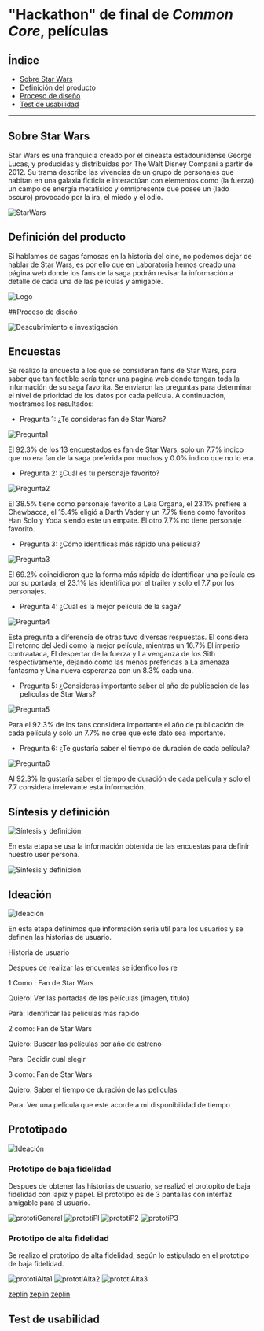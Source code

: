 # "Hackathon" de final de _Common Core_, películas

## Índice

* [Sobre Star Wars](#Sobre-Star-Wars)
* [Definición del producto](#Definición-del-producto)
* [Proceso de diseño](#Proceso-de-diseño)
* [Test de usabilidad](#Test-de-usabilidad)

 ***

## Sobre Star Wars

Star Wars es una franquicia creado por el cineasta estadounidense George Lucas, y producidas y distribuidas por The Walt Disney Compani a partir de 2012. Su trama describe las vivencias de un grupo de personajes que habitan en una galaxia ficticia e interactúan con elementos como (la fuerza) un campo de energía metafísico y omnipresente que posee un (lado oscuro) provocado por la ira, el miedo y el odio. 

 ![StarWars](https://i.ibb.co/tYT4LTZ/Star-Wars-Logo.png)

## Definición del producto

Si hablamos de sagas famosas en la historia del cine, no podemos dejar de hablar de Star Wars, es por ello que en Laboratoria hemos creado una página web donde los fans de la saga podrán revisar la información a detalle de cada una de las películas y amigable.

![Logo](https://i.ibb.co/52mNnzN/LOGO.png)

##Proceso de diseño

![Descubrimiento e investigación](https://i.ibb.co/b6VKwC7/descubrimiento.png)

## Encuestas

Se realizo la encuesta a los que se consideran fans de Star Wars, para saber que tan factible sería tener una pagina web donde tengan toda la información de su saga favorita. Se enviaron las preguntas para determinar el nivel de prioridad de los datos por cada película.
A continuación, mostramos los resultados:

* Pregunta 1: ¿Te consideras fan de Star Wars?

![Pregunta1](https://i.ibb.co/r0GFRTn/pregunta1.png)

El 92.3% de los 13 encuestados es fan de Star Wars, solo un 7.7% indico que no era fan de la saga preferida por muchos y 0.0% indico que no lo era.

* Pregunta 2: ¿Cuál es tu personaje favorito?

![Pregunta2](https://i.ibb.co/kHVQyNF/pregunta2.png)

El 38.5% tiene como personaje favorito a Leia Organa, el 23.1% prefiere a Chewbacca, el 15.4% eligió a Darth Vader y un 7.7% tiene como favoritos Han Solo y Yoda siendo este un empate. El otro 7.7% no tiene personaje favorito.

* Pregunta 3: ¿Cómo identificas más rápido una película?

![Pregunta3](https://i.ibb.co/F3L5xJR/pregunta3.png)

El 69.2% coincidieron que la forma más rápida de identificar una película es por su portada, el 23.1% las identifica por el trailer y solo el 7.7 por los personajes.

* Pregunta 4: ¿Cuál es la mejor película de la saga?

![Pregunta4](https://i.ibb.co/r26Dp4N/pregunta4.png)

Esta pregunta a diferencia de otras tuvo diversas respuestas. El considera El retorno del Jedi como la mejor película, mientras un 16.7% El imperio contraataca, El despertar de la fuerza y La venganza de los Sith respectivamente, dejando como las menos preferidas a La amenaza fantasma y Una nueva esperanza con un 8.3% cada una.

* Pregunta 5: ¿Consideras importante saber el año de publicación de las películas de Star Wars?

![Pregunta5](https://i.ibb.co/b5Hzfbt/pregunta5.png)

Para el 92.3% de los fans considera importante el año de publicación de cada película y solo un 7.7% no cree que este dato sea importante.

* Pregunta 6: ¿Te gustaría saber el tiempo de duración de cada película?

![Pregunta6](https://i.ibb.co/Kb1P9gn/pregunta6.png)

Al 92.3% le gustaría saber el tiempo de duración de cada película y solo el 7.7 considera irrelevante esta información.

## Síntesis y definición

![Síntesis y definición](https://i.ibb.co/zV5TGmP/2.png)

En esta etapa se usa la información obtenida de las encuestas para definir nuestro user persona.

![Síntesis y definición](https://i.ibb.co/6Y3VhdR/user-Persona.png)

## Ideación

![Ideación](https://i.ibb.co/L9Tb2h2/3.png)

En esta etapa definimos que información seria util para los usuarios y se definen las historias de usuario.

Historia de usuario

Despues de realizar las encuentas se idenfico los re

1 Como : Fan de Star Wars

  Quiero: Ver las portadas de las películas (imagen, titulo)

  Para: Identificar las peliculas más rapido

2 como: Fan de Star Wars

  Quiero: Buscar las películas por año de estreno

  Para: Decidir cual elegir

3 como: Fan de Star Wars

  Quiero: Saber el tiempo de duración de las peliculas 

  Para: Ver una película que este acorde a mi disponibilidad de tiempo


  ## Prototipado

![Ideación](https://i.ibb.co/zJ5HFT6/4.png)

### Prototipo de baja fidelidad

Despues de obtener las historias de usuario, se realizó el protopito de baja fidelidad con lapiz y papel. El prototipo es de 3 pantallas con interfaz amigable para el usuario.

![prototiGeneral](https://i.ibb.co/RjJBY8m/prototipo-General.jpg)
![prototiPl](https://i.ibb.co/Byd7wgc/prototipo-P1.jpg)
![prototiP2](https://i.ibb.co/d7pWFNN/prototipo-P2.jpg)
![prototiP3](https://i.ibb.co/DDfm4wd/prototipo-P3.jpg)

### Prototipo de alta fidelidad

Se realizo el prototipo de alta fidelidad, según lo estipulado en el prototipo de baja fidelidad.

![prototiAlta1](https://i.ibb.co/n3TxyX9/prototipo-Alta1.png)
![prototiAlta2](https://i.ibb.co/7kzmdvH/prototipo-Alata2.png)
![prototiAlta3](https://i.ibb.co/s1b92KT/prototipo-Alata3.png)

[zeplin](https://zpl.io/beAvrym)
[zeplin](https://zpl.io/bJpvjdn)
[zeplin](https://zpl.io/aBRNeAk)

## Test de usabilidad






